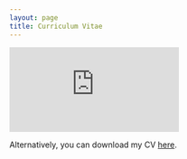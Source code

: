 ```yaml
---
layout: page
title: Curriculum Vitae
---
```



<embed src="https://MTueting.github.io/t_ting_cv__Copy.pdf" type="application/pdf" />

Alternatively, you can download my CV [here](https://MTueting.github.io/t_ting_cv__Copy.pdf).
